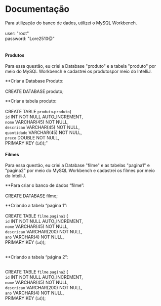 <h1>Documentação</h1>

<p>
Para utilização do banco de dados, utilizei o MySQL Workbench.<br><br>
user: "root"<br>
password: "Lore2510@"<br><br>
</p>

<h4> Produtos </h4>
<p>
Para essa questão, eu criei a Database "produto" e a tabela "produto" por meio do MySQL Workbench
e cadastrei os produtospor meio do IntelliJ. <br>
  
**Criar a Database Produto:<br><br>
CREATE DATABASE produto;<br>

**Criar a tabela produto:<br><br>
CREATE TABLE `produto`.`produto`(<br>
`id` INT NOT NULL AUTO_INCREMENT,<br>
`nome` VARCHAR(45) NOT NULL,<br>
`descricao` VARCHAR(45) NOT NULL,<br>
`quantidade` VARCHAR(45) NOT NULL,<br>
`preco` DOUBLE NOT NULL,<br>
PRIMARY KEY (`id`));”<br>
</p>

<h4> Filmes </h4>
<p>
Para essa questão, eu criei a Database "filme" e as tabelas "pagina1" e "pagina2" por meio do MySQL Workbench
e cadastrei os filmes por meio do IntelliJ. <br>
  
**Para criar o banco de dados “filme”: <br><br>
CREATE DATABASE filme;<br>
  
**Criando a tabela “pagina 1”:<br><br>
CREATE TABLE `filme`.`pagina1` (<br>
`id` INT NOT NULL AUTO_INCREMENT,<br>
`nome` VARCHAR(45) NOT NULL,<br>
`descricao` VARCHAR(200) NOT NULL,<br>
`ano` VARCHAR(4) NOT NULL,<br>
PRIMARY KEY (`id`));<br><br>
  
**Criando a tabela “página 2”:<br><br>
  
CREATE TABLE `filme`.`pagina2` (<br>
`id` INT NOT NULL AUTO_INCREMENT,<br>
`nome` VARCHAR(45) NOT NULL,<br>
`descricao` VARCHAR(200) NOT NULL,<br>
`ano` VARCHAR(4) NOT NULL,<br>
PRIMARY KEY (`id`));<br>
  </p>





